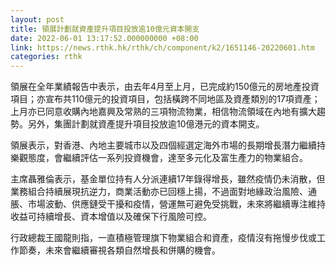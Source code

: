 ```yaml
---
layout: post
title: 領展計劃就資產提升項目投放逾10億元資本開支
date: 2022-06-01 13:17:52.000000000 +08:00
link: https://news.rthk.hk/rthk/ch/component/k2/1651146-20220601.htm
categories: rthk
---
```


領展在全年業績報告中表示，由去年4月至上月，已完成約150億元的房地產投資項目；亦宣布共110億元的投資項目，包括橫跨不同地區及資產類別的17項資產；上月亦已同意收購內地嘉興及常熟的三項物流物業，相信物流領域在內地有擴大趨勢。另外，集團計劃就資產提升項目投放逾10億港元的資本開支。

領展表示，對香港、內地主要城市以及四個經選定海外市場的長期增長潛力繼續持樂觀態度，會繼續評估一系列投資機會，達至多元化及富生產力的物業組合。

主席聶雅倫表示，基金單位持有人分派連續17年錄得增長，雖然疫情仍未消散，但業務組合持續展現抗逆力，商業活動亦已回穩上揚，不過面對地緣政治風險、通脹、市場波動、供應鏈受干擾和疫情，營運無可避免受挑戰，未來將繼續專注維持收益可持續增長、資本增值以及確保下行風險可控。

行政總裁王國龍則指，一直積極管理旗下物業組合和資產，疫情沒有拖慢步伐或工作節奏，未來會繼續審視各類自然增長和併購的機會。
